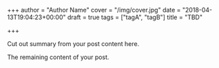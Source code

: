 +++
author = "Author Name"
cover = "/img/cover.jpg"
date = "2018-04-13T19:04:23+00:00"
draft = true
tags = ["tagA", "tagB"]
title = "TBD"

+++

Cut out summary from your post content here.

<!--more-->

The remaining content of your post.
